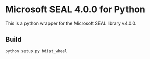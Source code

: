 # Microsoft SEAL 4.0.0 for Python

This is a python wrapper for the Microsoft SEAL library v4.0.0.

## Build
```bash
python setup.py bdist_wheel
```
